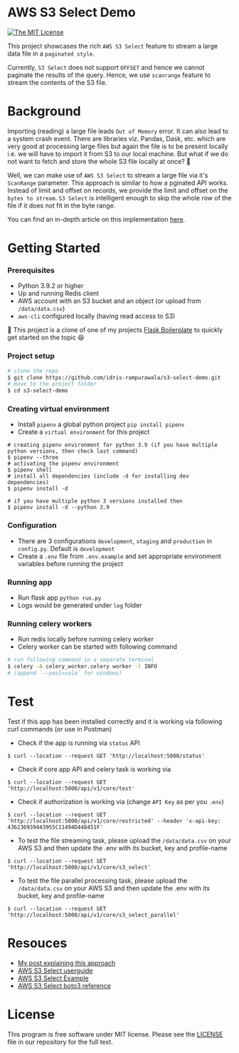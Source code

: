 # AWS S3 Select Demo

[![The MIT License](https://img.shields.io/badge/license-MIT-orange.svg?style=flat-square)](LICENSE)

  This project showcases the rich `AWS S3 Select` feature to stream a large data file in a `paginated style`.
  
  Currently, `S3 Select` does not support `OFFSET` and hence we cannot paginate the results of the query. Hence, we use `scanrange` feature to stream the contents of the S3 file.


# Background
Importing (reading) a large file leads `Out of Memory` error. It can also lead to a system crash event. There are libraries viz. Pandas, Dask, etc. which are very good at processing large files but again the file is to be present locally i.e. we will have to import it from S3 to our local machine. But what if we do not want to fetch and store the whole S3 file locally at once? :thinking:

Well, we can make use of `AWS S3 Select` to stream a large file via it's `ScanRange` parameter. This approach is similar to how a pginated API works. Instead of limit and offset on records, we provide the limit and offset on the `bytes to stream`. `S3 Select` is intelligent enough to skip the whole row of the file if it does not fit in the byte range.

You can find an in-depth article on this implementation [here](https://dev.to/idrisrampurawala/efficiently-streaming-a-large-aws-s3-file-via-s3-select-4on).

# Getting Started

### Prerequisites

- Python 3.9.2 or higher
- Up and running Redis client
- AWS account with an S3 bucket and an object (or upload from `/data/data.csv`)
- `aws-cli` configured locally (having read access to S3)

:scroll: This project is a clone of one of my projects [Flask Boilerplate](https://github.com/idris-rampurawala/flask-boilerplate) to quickly get started on the topic :satisfied:

### Project setup
```sh
# clone the repo
$ git clone https://github.com/idris-rampurawala/s3-select-demo.git
# move to the project folder
$ cd s3-select-demo
```

### Creating virtual environment

- Install `pipenv` a global python project `pip install pipenv`
- Create a `virtual environment` for this project
```shell
# creating pipenv environment for python 3.9 (if you have multiple python versions, then check last command)
$ pipenv --three
# activating the pipenv environment
$ pipenv shell
# install all dependencies (include -d for installing dev dependencies)
$ pipenv install -d

# if you have multiple python 3 versions installed then
$ pipenv install -d --python 3.9
```
### Configuration

- There are 3 configurations `development`, `staging` and `production` in `config.py`. Default is `development`
- Create a `.env` file from `.env.example` and set appropriate environment variables before running the project

### Running app

- Run flask app `python run.py`
- Logs would be generated under `log` folder

### Running celery workers

- Run redis locally before running celery worker
- Celery worker can be started with following command
```sh
# run following command in a separate terminal
$ celery -A celery_worker.celery worker -l INFO
# (append `--pool=solo` for windows)
```

# Test
  Test if this app has been installed correctly and it is working via following curl commands (or use in Postman)
- Check if the app is running via `status` API
```shell
$ curl --location --request GET 'http://localhost:5000/status'
```
- Check if core app API and celery task is working via
```shell
$ curl --location --request GET 'http://localhost:5000/api/v1/core/test'
```
- Check if authorization is working via (change `API Key` as per you `.env`)
```shell
$ curl --location --request GET 'http://localhost:5000/api/v1/core/restricted' --header 'x-api-key: 436236939443955C11494D448451F'
```
- To test the file streaming task, please upload the `/data/data.csv` on your AWS S3 and then update the .env with its bucket, key and profile-name
```shell
$ curl --location --request GET 'http://localhost:5000/api/v1/core/s3_select'
```
- To test the file parallel processing task, please upload the `/data/data.csv` on your AWS S3 and then update the .env with its bucket, key and profile-name
```shell
$ curl --location --request GET 'http://localhost:5000/api/v1/core/s3_select_parallel'
```

# Resouces
- [My post explaining this approach](https://dev.to/idrisrampurawala/efficiently-streaming-a-large-aws-s3-file-via-s3-select-4o)
- [AWS S3 Select userguide](https://docs.aws.amazon.com/AmazonS3/latest/userguide/selecting-content-from-objects.html)
- [AWS S3 Select Example](https://aws.amazon.com/blogs/aws/s3-glacier-select/)
- [AWS S3 Select boto3 reference](https://boto3.amazonaws.com/v1/documentation/api/latest/reference/services/s3.html#S3.Client.select_object_content)

# License
 This program is free software under MIT license. Please see the [LICENSE](LICENSE) file in our repository for the full text.